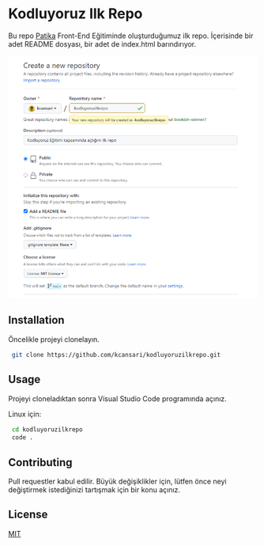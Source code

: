 # Kodluyoruz Ilk Repo

Bu repo [Patika](https://www.patika.dev/tr) Front-End Eğitiminde oluşturduğumuz ilk repo. İçerisinde bir adet README dosyası, bir adet de index.html barındırıyor.

![](https://raw.githubusercontent.com/kcansari/kodluyoruzilkrepo/main/figures/kcanrepo.png)

## Installation

Öncelikle projeyi clonelayın.

```bash
 git clone https://github.com/kcansari/kodluyoruzilkrepo.git
```

## Usage

Projeyi cloneladıktan sonra Visual Studio Code programında açınız.

Linux için:

```bash
 cd kodluyoruzilkrepo
 code .
```

## Contributing

Pull requestler kabul edilir. Büyük değişiklikler için, lütfen önce neyi değiştirmek istediğinizi tartışmak için bir konu açınız.

## License

[MIT](https://choosealicense.com/licenses/mit/)
